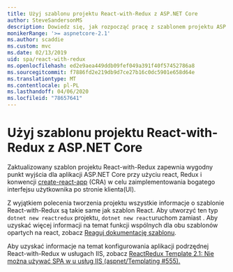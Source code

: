 ```yaml
---
title: Użyj szablonu projektu React-with-Redux z ASP.NET Core
author: SteveSandersonMS
description: Dowiedz się, jak rozpocząć pracę z szablonem projektu ASP.NET Core Single Page Application (SPA) dla React with Redux i create-react-app.
monikerRange: '>= aspnetcore-2.1'
ms.author: scaddie
ms.custom: mvc
ms.date: 02/13/2019
uid: spa/react-with-redux
ms.openlocfilehash: ed2e9aea449ddb09fef049a391f40f57452786a8
ms.sourcegitcommit: f7886fd2e219db9d7ce27b16c0dc5901e658d64e
ms.translationtype: MT
ms.contentlocale: pl-PL
ms.lasthandoff: 04/06/2020
ms.locfileid: "78657641"
---
```

# <a name="use-the-react-with-redux-project-template-with-aspnet-core"></a>Użyj szablonu projektu React-with-Redux z ASP.NET Core

Zaktualizowany szablon projektu React-with-Redux zapewnia wygodny punkt wyjścia dla aplikacji ASP.NET Core przy użyciu react, Redux i konwencji [create-react-app](https://github.com/facebookincubator/create-react-app) (CRA) w celu zaimplementowania bogatego interfejsu użytkownika po stronie klienta(UI).

Z wyjątkiem polecenia tworzenia projektu wszystkie informacje o szablonie React-with-Redux są takie same jak szablon React. Aby utworzyć ten typ `dotnet new reactredux` projektu, `dotnet new react`uruchom zamiast . Aby uzyskać więcej informacji na temat funkcji wspólnych dla obu szablonów opartych na react, zobacz [Reaguj dokumentację szablonu](xref:spa/react).

Aby uzyskać informacje na temat konfigurowania aplikacji podrzędnej React-with-Redux w usługach IIS, zobacz [ReactRedux Template 2.1: Nie można używać SPA w u usług IIS (aspnet/Templating &num;555).](https://github.com/aspnet/Templating/issues/555)
